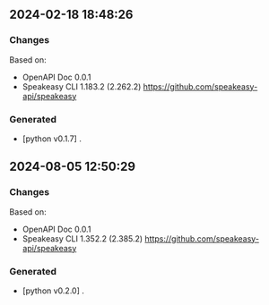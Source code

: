 

## 2024-02-18 18:48:26
### Changes
Based on:
- OpenAPI Doc 0.0.1 
- Speakeasy CLI 1.183.2 (2.262.2) https://github.com/speakeasy-api/speakeasy
### Generated
- [python v0.1.7] .

## 2024-08-05 12:50:29
### Changes
Based on:
- OpenAPI Doc 0.0.1 
- Speakeasy CLI 1.352.2 (2.385.2) https://github.com/speakeasy-api/speakeasy
### Generated
- [python v0.2.0] .